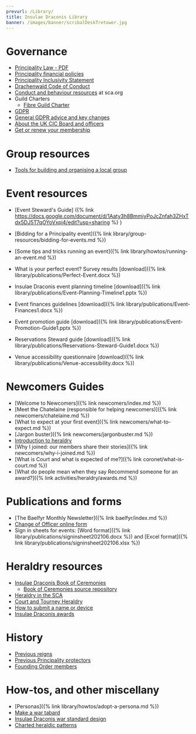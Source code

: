 ```yaml
---
prevurl: /Library/
title: Insulae Draconis Library
banner: /images/banner/scribalDeskTretower.jpg
---
```


# Governance

- [Principality Law - PDF](/library/publications/ID_Law.pdf)
- [Principality financial policies](https://docs.google.com/document/d/1OhTXWCqVpGz38tjbRbmbomcxuLpymnMOY-LnzZ4k4kE/edit)
- [Principality Inclusivity Statement](/governance/inclusivity-statement/)
- [Drachenwald Code of Conduct](https://drachenwald.sca.org/offices/seneschal/files/DrachenwaldCodeofConductv1.0June2020.pdf)
- [Conduct and behaviour resources](https://www.sca.org/conduct-behavior-in-the-sca/) at sca.org
- Guild Charters
  - [Fibre Guild Charter](/library/charters/fibre-guild-charter/)
- [GDPR](/governance/gdpr/)
- [General GDPR advice and key changes](/governance/gdpr-advice/)
- [About the UK CIC Board and officers](https://www.aspiringluddite.com/sca/CICsum.shtml)
- [Get or renew your membership](https://membermojo.co.uk/scauk)

# Group resources

- [Tools for building and organising a local group](/library/group-resources/)

# Event resources

- [Event Steward's Guide] ({% link https://docs.google.com/document/d/1Aaty3h8BmmiyPoJcZnfah3ZHxTdx5DJ5T7qOYoVxpj4/edit?usp=sharing %} )
- [Bidding for a Principality event]({% link library/group-resources/bidding-for-events.md %})
- [Some tips and tricks running an event]({% link library/howtos/running-an-event.md %})
- What is your perfect event? Survey results [download]({% link library/publications/Perfect-Event.docx %})

- Insulae Draconis event planning timeline [download]({% link library/publications/Event-Planning-Timeline1.pptx %})
- Event finances guidelines [download]({% link library/publications/Event-Finances1.docx %})
- Event promotion guide [download]({% link library/publications/Event-Promotion-Guide1.pptx %})
- Reservations Steward guide [download]({% link library/publications/Reservations-Steward-Guide1.docx %})
- Venue accessibility questionnaire [download]({% link library/publications/Venue-accessibility.docx %})

# Newcomers Guides

- [Welcome to Newcomers]({% link newcomers/index.md %})
- [Meet the Chatelaine (responsible for helping newcomers)]({% link newcomers/chatelaine.md %})
- [What to expect at your first event]({% link newcomers/what-to-expect.md %})
- [Jargon buster]({% link newcomers/jargonbuster.md %})
- [Introduction to heraldry](/activities/heraldry/before-the-internet/)
- [Why I joined: our members share their stories]({% link newcomers/why-i-joined.md %})
- [What is Court and what is expected of me?]({% link coronet/what-is-court.md %})
- [What do people mean when they say Recommend someone for an award?]({% link activities/heraldry/awards.md %})

# Publications and forms

- [The Baelfyr Monthly Newsletter]({% link baelfyr/index.md %})
- [Change of Officer online form](https://docs.google.com/forms/d/e/1FAIpQLSeqIMHbpB3a1d2XGyaAP1rDe3ZUV4X7Yx5PBvZ_3AH3Qr9odA/viewform)
- Sign in sheets for events: [Word format]({% link library/publications/signinsheet202106.docx %}) and [Excel format]({% link library/publications/signinsheet202106.xlsx %})

# Heraldry resources

- [Insulae Draconis Book of Ceremonies](https://insulaedraconis.gitlab.io/ceremonies/)
  - [Book of Ceremonies source repository](https://gitlab.com/insulaedraconis/ceremonies)
- [Heraldry in the SCA](/library/howtos/heraldry-in-sca/)
- [Court and Tourney Heraldry](/library/howtos/court-and-tourney-heraldry/)
- [How to submit a name or device](https://drachenwald.sca.org/offices/herald/submittingnamesheraldry/)
- [Insulae Draconis awards](/activities/heraldry/awards/)

# History

- [Previous reigns](/coronet/past/)
- [Previous Principality protectors](/activities/protectors/)
- [Founding Order members](/activities/heraldry/founding-members/)

# How-tos, and other miscellany

- [Personas]({% link library/howtos/adopt-a-persona.md %})
- [Make a war tabard](/activities/heraldry/id-tabard/)
- [Insulae Draconis war standard design](/activities/heraldry/id-banner/)
- [Charted heraldic patterns](/activities/heraldry/cross-stitch/)


